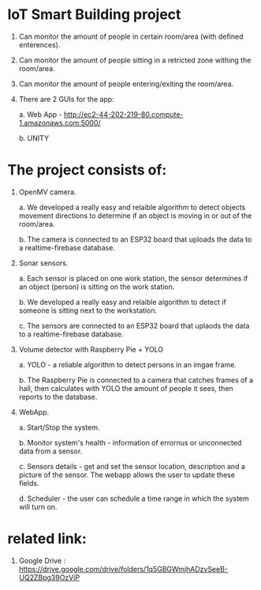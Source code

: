 # IoT Smart Building project

1. Can monitor the amount of people in certain room/area (with defined enterences).
2. Can monitor the amount of people sitting in a retricted zone withing the room/area.
3. Can monitor the amount of people entering/exiting the room/area.
4. There are 2 GUIs for the app: 

      a. Web App - http://ec2-44-202-219-80.compute-1.amazonaws.com:5000/
      
      b. UNITY

# The project consists of:
1. OpenMV camera. 

   a. We developed a really easy and relaible algorithm to detect objects movement directions to determine if an object is moving in or out of the room/area.
   
   b. The camera is connected to an ESP32 board that uploads the data to a realtime-firebase database.
   
2. Sonar sensors.

   a. Each sensor is placed on one work station, the sensor determines if an object (person) is sitting on the work station.
   
   b. We developed a really easy and relaible algorithm to detect if someone is sitting next to the workstation.
   
   c. The sensors are connected to an ESP32 board that uplaods the data to a realtime-firebase database.
   
3. Volume detector with Raspberry Pie + YOLO

   a. YOLO - a reliable algorithm to detect persons in an imgae frame.
   
   b. The Raspberry Pie is connected to a camera that catches frames of a hall, then calculates with YOLO the amount of people it sees, then reports to the database.
   
4. WebApp.

   a. Start/Stop the system.
   
   b. Monitor system's health - information of errornus or unconnected data from a sensor.
   
   c. Sensors details - get and set the sensor location, description and a picture of the sensor. The webapp allows the user to update these fields.
   
   d. Scheduler - the user can schedule a time range in which the system will turn on.
  
# related link:
1. Google Drive : https://drive.google.com/drive/folders/1q5GBGWmjhADzvSeeB-UQ2ZBpg39OzViP
  
